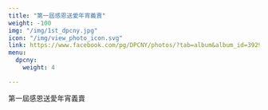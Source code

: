 ```yaml
---
title: "第一屆感恩送愛年宵義賣"
weight: -100
img: "/img/1st_dpcny.jpg"
icon: "/img/view_photo_icon.svg"
link: https://www.facebook.com/pg/DPCNY/photos/?tab=album&album_id=392930420781426
menu:
  dpcny:
    weight: 4

---
```

第一屆感恩送愛年宵義賣
